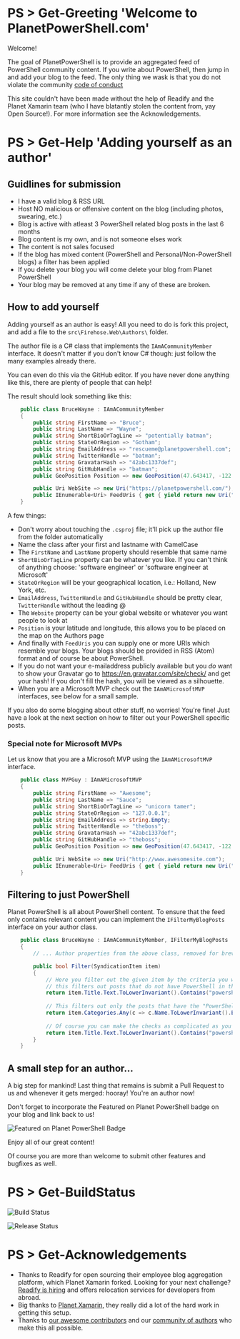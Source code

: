 # PS > Get-Greeting 'Welcome to PlanetPowerShell.com'

Welcome!

The goal of PlanetPowerShell is to provide an aggregated feed of PowerShell community content. If you write about PowerShell, then jump in and add your blog to the feed. The only thing we wask is that you do not violate the community [code of conduct](https://github.com/planetpowershell/planetpowershell/blob/master/CODE_OF_CONDUCT.md)

This site couldn't have been made without the help of Readify and the Planet Xamarin team (who I have blatantly stolen the content from, yay Open Source!). For more information see the Acknowledgements.

# PS > Get-Help 'Adding yourself as an author'

## Guidlines for submission

- I have a valid blog & RSS URL
- Host NO malicious or offensive content on the blog (including photos, swearing, etc.)
- Blog is active with atleast 3 PowerShell related blog posts in the last 6 months
- Blog content is my own, and is not someone elses work
- The content is not sales focused
- If the blog has mixed content (PowerShell and Personal/Non-PowerShell blogs) a filter has been applied
- If you delete your blog you will come delete your blog from Planet PowerShell
- Your blog may be removed at any time if any of these are broken.

## How to add yourself

Adding yourself as an author is easy! All you need to do is fork this project, and add a file to the `src\Firehose.Web\Authors\` folder.

The author file is a C# class that implements the `IAmACommunityMember` interface. It doesn't matter if you don't know C# though: just follow the many examples already there.

You can even do this via the GitHub editor. If you have never done anything like this, there are plenty of people that can help!

The result should look something like this:

``` csharp
    public class BruceWayne : IAmACommunityMember
    {
        public string FirstName => "Bruce";
        public string LastName => "Wayne";
        public string ShortBioOrTagLine => "potentially batman";
        public string StateOrRegion => "Gotham";
        public string EmailAddress => "rescueme@planetpowershell.com";
        public string TwitterHandle => "batman";
        public string GravatarHash => "42abc1337def";
        public string GitHubHandle => "batman";
        public GeoPosition Position => new GeoPosition(47.643417, -122.126083);

        public Uri WebSite => new Uri("https://planetpowershell.com/");
        public IEnumerable<Uri> FeedUris { get { yield return new Uri("https://planetpowershell.com/rss"); } }
    }
```

A few things:
- Don't worry about touching the `.csproj` file; it'll pick up the author file from the folder automatically
- Name the class after your first and lastname with CamelCase
- The `FirstName` and `LastName` property should resemble that same name
- `ShortBioOrTagLine` property can be whatever you like. If you can't think of anything choose: 'software engineer' or 'software engineer at Microsoft'
- `StateOrRegion` will be your geographical location, i.e.: Holland, New York, etc.
- `EmailAddress`, `TwitterHandle` and `GitHubHandle` should be pretty clear, `TwitterHandle` without the leading @
- The `Website` property can be your global website or whatever you want people to look at
- `Position` is your latitude and longitude, this allows you to be placed on the map on the Authors page
- And finally with `FeedUris` you can supply one or more URIs which resemble your blogs. Your blogs should be provided in RSS (Atom) format and of course be about PowerShell. 
- If you do not want your e-mailaddress publicly available but you _do_ want to show your Gravatar go to https://en.gravatar.com/site/check/ and get your hash! If you don't fill the hash, you will be viewed as a silhouette.
- When you are a Microsoft MVP check out the `IAmAMicrosoftMVP` interfaces, see below for a small sample.

If you also do some blogging about other stuff, no worries! You're fine! Just have a look at the next section on how to filter out your PowerShell specific posts.

### Special note for Microsoft MVPs

Let us know that you are a Microsoft MVP using the `IAmAMicrosoftMVP` interface.
``` csharp
    public class MVPGuy : IAmAMicrosoftMVP
    {
        public string FirstName => "Awesome";
        public string LastName => "Sauce";
        public string ShortBioOrTagLine => "unicorn tamer";
        public string StateOrRegion => "127.0.0.1";
        public string EmailAddress => string.Empty;
        public string TwitterHandle => "theboss";
        public string GravatarHash => "42abc1337def";
        public string GitHubHandle => "theboss";
        public GeoPosition Position => new GeoPosition(47.643417, -122.126083);

        public Uri WebSite => new Uri("http://www.awesomesite.com");
        public IEnumerable<Uri> FeedUris { get { yield return new Uri("http://www.awesomesite.com/feed/"); } }
    }
```

## Filtering to just PowerShell

Planet PowerShell is all about PowerShell content. To ensure that the feed only contains relevant content you can implement the `IFilterMyBlogPosts` interface on your author class.

``` csharp
    public class BruceWayne : IAmACommunityMember, IFilterMyBlogPosts
    {
        // ... Author properties from the above class, removed for brevity

        public bool Filter(SyndicationItem item)
        {
            // Here you filter out the given item by the criteria you want, i.e.
            // this filters out posts that do not have PowerShell in the title
            return item.Title.Text.ToLowerInvariant().Contains("powershell");
            
            // This filters out only the posts that have the "PowerShell" category
            return item.Categories.Any(c => c.Name.ToLowerInvariant().Equals("powershell"));
            
            // Of course you can make the checks as complicated as you want and combine some stuff
            return item.Title.Text.ToLowerInvariant().Contains("powershell") && item.Categories.Any(c => c.Name.ToLowerInvariant().Equals("powershell"));
        }
    }
```

## A small step for an author...

A big step for mankind! Last thing that remains is submit a Pull Request to us and whenever it gets merged: hooray! You're an author now!

Don't forget to incorporate the Featured on Planet PowerShell badge on your blog and link back to us!

![Featured on Planet PowerShell Badge](https://www.planetpowershell.com/Content/img/planetpowershell-featured-badge.png)

Enjoy all of our great content! 

Of course you are more than welcome to submit other features and bugfixes as well.

# PS > Get-BuildStatus

![Build Status](https://dev.azure.com/planetpowershell/Planet%20PowerShell/_apis/build/status/planetpowershell.planetpowershell?branchName=master)

![Release Status](https://vsrm.dev.azure.com/planetpowershell/_apis/public/Release/badge/ada87215-ce32-443c-a0b7-5512f6b742ed/3/4)

# PS > Get-Acknowledgements

* Thanks to Readify for open sourcing their employee blog aggregation platform, which Planet Xamarin forked. Looking for your next challenge? [Readify is hiring](https://join.readify.net/?source=StaffReferral&campaign=kieran.jacobsen) and offers relocation services for developers from abroad.
* Big thanks to [Planet Xamarin](https://planetxamarin.com), they really did a lot of the hard work in getting this setup.
* Thanks to [our awesome contributors](https://github.com/planetpowershell/planetpowershell/graphs/contributors) and our [community of authors](https://github.com/planetpowershell/planetpowershell/tree/master/src/Firehose.Web/Authors) who make this all possible.
